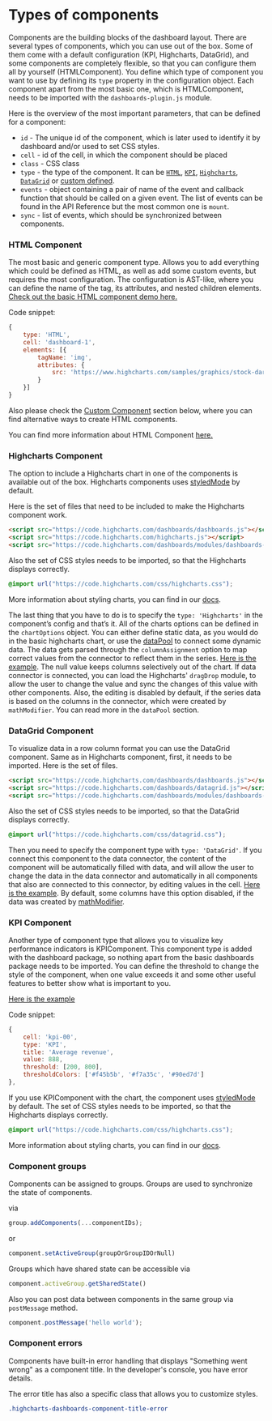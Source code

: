 Types of components
===

Components are the building blocks of the dashboard layout. There are several types of components, which you can use out of the box. Some of them come with a default configuration (KPI, Highcharts, DataGrid), and some components are completely flexible, so that you can configure them all by yourself (HTMLComponent). You define which type of component you want to use by defining its `type` property in the configuration object.
Each component apart from the most basic one, which is HTMLComponent, needs to be imported with the `dashboards-plugin.js` module.

Here is the overview of the most important parameters, that can be defined for a component:
* `id` - The unique id of the component, which is later used to identify it by dashboard and/or used to set CSS styles.
* `cell` - id of the cell, in which the component should be placed
* `class` - CSS class
* `type` - the type of the component. It can be [`HTML`](#html-component), [`KPI`](#kpi-component), [`Highcharts`](#highcharts-component),
[`DataGrid`](#datagrid-component) or [custom defined](https://www.highcharts.com/docs/dashboards/custom-component).
* `events` - object containing a pair of name of the event and callback function that should be called on a given event. The list of events can be found in the API Reference but the most common one is `mount`.
* `sync` - list of events, which should be synchronized between components.

### HTML Component
The most basic and generic component type. Allows you to add everything which could be defined as HTML, as well as add some custom events, but requires the most configuration. The configuration is AST-like, where you can define the name of the tag, its attributes, and nested children elements. [Check out the basic HTML component demo here.](https://www.highcharts.com/samples/embed/dashboards/components/component-html)

Code snippet:
```js
{
    type: 'HTML',
    cell: 'dashboard-1',
    elements: [{
        tagName: 'img',
        attributes: {
            src: 'https://www.highcharts.com/samples/graphics/stock-dark.svg'
        }
    }]
}
```
Also please check the [Custom Component](https://www.highcharts.com/docs/dashboards/custom-component) section below, where you can find alternative ways to create HTML components.

You can find more information about HTML Component [here.](https://www.highcharts.com/docs/dashboards/html-component)

### Highcharts Component
The option to include a Highcharts chart in one of the components is available out of the box. 
Highcharts components uses [styledMode](https://api.highcharts.com/highcharts/chart.styledMode) by default.

Here is the set of files that need to be included to make the Highcharts component work.
```html
<script src="https://code.highcharts.com/dashboards/dashboards.js"></script>
<script src="https://code.highcharts.com/highcharts.js"></script>
<script src="https://code.highcharts.com/dashboards/modules/dashboards-plugin.js"></script>
```

Also the set of CSS styles needs to be imported, so that the Highcharts displays correctly.
```css
@import url("https://code.highcharts.com/css/highcharts.css");
```
More information about styling charts, you can find in our [docs](https://www.highcharts.com/docs/chart-design-and-style/style-by-css).

The last thing that you have to do is to specify the `type: 'Highcharts'` in the component’s config and that’s it. All of the charts options can be defined in the `chartOptions` object. You can either define static data, as you would do in the basic highcharts chart, or use the [dataPool](https://www.highcharts.com/docs/dashboards/data-handling) to connect some dynamic data. The data gets parsed through the `columnAssignment` option to map correct values from the connector to reflect them in the series.
[Here is the example](https://www.highcharts.com/samples/embed/dashboards/components/component-highcharts). The null value keeps columns selectively out of the chart. If data connector is connected, you can load the Highcharts' `dragDrop` module, to allow the user to change the value and sync the changes of this value with other components. Also, the editing is disabled by default, if the series data is based on the columns in the connector, which were created by `mathModifier`. You can read more in the `dataPool` section.

### DataGrid Component
To visualize data in a row column format you can use the DataGrid component. Same as in Highcharts component, first, it needs to be imported. Here is the set of files.
```html
<script src="https://code.highcharts.com/dashboards/dashboards.js"></script>
<script src="https://code.highcharts.com/dashboards/datagrid.js"></script>
<script src="https://code.highcharts.com/dashboards/modules/dashboards-plugin.js"></script>
```

Also the set of CSS styles needs to be imported, so that the DataGrid displays correctly.
```css
@import url("https://code.highcharts.com/css/datagrid.css");
```
Then you need to specify the component type with `type: 'DataGrid'`.
If you connect this component to the data connector, the content of the component will be automatically filled with data, and will allow the user to change the data in the data connector and automatically in all components that also are connected to this connector, by editing values in the cell. [Here is the example](https://www.highcharts.com/samples/nonav/dashboards/datagrid-component/datagrid-options). By default, some columns have this option disabled, if the data was created by [mathModifier](https://www.highcharts.com/docs/dashboards/data-handling#datamodifier).

### KPI Component
Another type of component type that allows you to visualize key performance indicators is KPIComponent. This component type is added with the dashboard package, so nothing apart from the basic dashboards package needs to be imported.
You can define the threshold to change the style of the component, when one value exceeds it and some other useful features to better show what is important to you.

[Here is the example](https://www.highcharts.com/samples/embed/dashboards/components/component-kpi)

Code snippet:
```js
{
    cell: 'kpi-00',
    type: 'KPI',
    title: 'Average revenue',
    value: 888,
    threshold: [200, 800],
    thresholdColors: ['#f45b5b', '#f7a35c', '#90ed7d']
},
```

If you use KPIComponent with the chart, the component uses [styledMode](https://api.highcharts.com/highcharts/chart.styledMode) by default.
The set of CSS styles needs to be imported, so that the Highcharts displays correctly.
```css
@import url("https://code.highcharts.com/css/highcharts.css");
```
More information about styling charts, you can find in our [docs](https://www.highcharts.com/docs/chart-design-and-style/style-by-css).

### Component groups

Components can be assigned to groups. Groups are used to synchronize the state of components.

via
```js
group.addComponents(...componentIDs);
```

or
```js
component.setActiveGroup(groupOrGroupIDOrNull)
```

Groups which have shared state can be accessible via
```js
component.activeGroup.getSharedState()
```
Also you can post data between components in the same group via `postMessage` method.
```js
component.postMessage('hello world');
```

### Component errors
Components have built-in error handling that displays "Something went wrong" as a component title. In the developer's console, you have error details.

The error title has also a specific class that allows you to customize styles.
```css
.highcharts-dashboards-component-title-error
```
